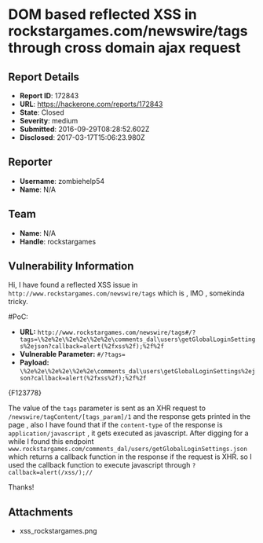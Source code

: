 # DOM based reflected XSS in rockstargames.com/newswire/tags through cross domain ajax request

## Report Details
- **Report ID**: 172843
- **URL**: https://hackerone.com/reports/172843
- **State**: Closed
- **Severity**: medium
- **Submitted**: 2016-09-29T08:28:52.602Z
- **Disclosed**: 2017-03-17T15:06:23.980Z

## Reporter
- **Username**: zombiehelp54
- **Name**: N/A

## Team
- **Name**: N/A
- **Handle**: rockstargames

## Vulnerability Information
Hi,
I have found a reflected XSS issue in `http://www.rockstargames.com/newswire/tags` which is , IMO , somekinda tricky. 

#PoC:
- **URL:** `http://www.rockstargames.com/newswire/tags#/?tags=\%2e%2e\%2e%2e\%2e%2e\comments_dal\users\getGlobalLoginSettings%2ejson?callback=alert(%2fxss%2f);%2f%2f` 
- **Vulnerable Parameter:** `#/?tags=` 
- **Payload:** `\%2e%2e\%2e%2e\%2e%2e\comments_dal\users\getGlobalLoginSettings%2ejson?callback=alert(%2fxss%2f);%2f%2f`  

{F123778}

The value of the `tags` parameter is sent as an XHR request to `/newswire/tagContent/[tags_param]/1` and the response gets printed in the page , also I have found that if the `content-type` of the response is `application/javascript` , it gets executed as javascript. 
After digging for a while I found this endpoint `www.rockstargames.com/comments_dal/users/getGlobalLoginSettings.json` which returns a callback function in the response if the request is XHR. so I used the callback function to execute javascript through `?callback=alert(/xss/);//` 

Thanks!

## Attachments
- xss_rockstargames.png
